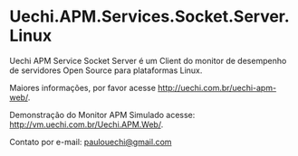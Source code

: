 # Uechi.APM.Services.Socket.Server.Linux

Uechi APM Service Socket Server é um Client do monitor de desempenho de servidores Open Source para plataformas Linux.

Maiores informações, por favor acesse http://uechi.com.br/uechi-apm-web/.

Demonstração do Monitor APM Simulado acesse: http://vm.uechi.com.br/Uechi.APM.Web/.

Contato por e-mail: paulouechi@gmail.com
